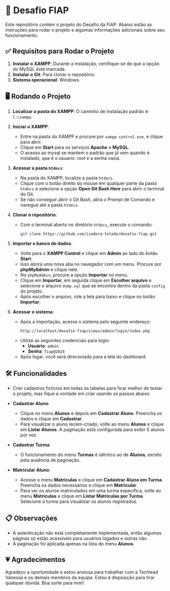 # 🎯 Desafio FIAP

Este repositório contém o projeto do Desafio da FIAP. Abaixo estão as instruções para rodar o projeto e algumas informações adicionais sobre seu funcionamento.

## ✅ Requisitos para Rodar o Projeto

1. **Instalar o XAMPP**: Durante a instalação, certifique-se de que a opção do MySQL está marcada.
2. **Instalar o Git**: Para clonar o repositório.
3. **Sistema operacional**: Windows.

## 🖥️ Rodando o Projeto

1. **Localizar a pasta do XAMPP**: O caminho de instalação padrão é: `C:\xampp`.

2. **Iniciar o XAMPP**:
   - Entre na pasta do XAMPP e procure por `xampp-control.exe`, e clique para abrir.
   - Clique em **Start** para os serviços **Apache** e **MySQL**.
   - O acesso ao mysql se mantem o padrão que já vem quando é instalado, que é o usuario: root e a senha vazia.

3. **Acessar a pasta `htdocs`**:
   - Na pasta do XAMPP, localize a pasta `htdocs`.
   - Clique com o botão direito do mouse em qualquer parte da pasta `htdocs` e selecione a opção **Open Git Bash Here** para abrir o terminal do Git. 
   - Se não conseguir abrir o Git Bash, abra o Prompt de Comando e navegue até a pasta `htdocs`.

4. **Clonar o repositório**:
   - Com o terminal aberto no diretório `htdocs`, execute o comando:     
     ```bash
     git clone https://github.com/izadora-toledo/desafio-fiap.git
     ```  

5. **Importar o banco de dados**:
   - Volte para o **XAMPP Control** e clique em **Admin** ao lado do botão **Start**.
   - Isso abrirá uma nova aba no navegador com um menu. Procure por **phpMyAdmin** e clique nele.   
   - No `phpMyAdmin`, procure a opção **Importar** no menu.
   - Clique em **Importar**, em seguida clique em **Escolher arquivo** e selecione o arquivo `dump.sql` que se encontra dentro da pasta `config` do projeto.
   - Após escolher o arquivo, role a tela para baixo e clique no botão **Importar**.

6. **Acessar o sistema**:
   - Após a importação, acesse o sistema pelo seguinte endereço:
     ```
     http://localhost/desafio-fiap/views/admin/login/index.php
     ```
   - Utilize as seguintes credenciais para login:
     - **Usuário**: `admin`
     - **Senha**: `fiap@2024`
   - Após logar, você será direcionado para a tela do dashboard.

## 🛠️ Funcionalidades

- Criei cadastros ficticios em todas as tabelas para ficar melhor de testar o projeto, mas fique a vontade em criar usando os passos abaixo.

- **Cadastrar Aluno**:
  - Clique no menu **Alunos** e depois em **Cadastrar Aluno**. Preencha os dados e clique em **Cadastrar**.
  - Para visualizar o aluno recém-criado, volte ao menu **Alunos** e clique em **Listar Alunos**. A paginação está configurada para exibir 5 alunos por vez.

- **Cadastrar Turma**:
  - O funcionamento do menu **Turmas** é idêntico ao de **Alunos**, exceto pela ausência de paginação.

- **Matricular Aluno**:
  - Acesse o menu **Matrículas** e clique em **Cadastrar Aluno em Turma**. Preencha os dados necessários e clique em **Matricular**.
  - Para ver os alunos matriculados em uma turma específica, volte ao menu **Matrículas** e clique em **Listar Matrículas por Turma**. Selecione a turma para visualizar os alunos registrados.

## 📋 Observações

- A autenticação não está completamente implementada, então algumas páginas só estão acessíveis para usuários logados e outras não.
- A paginação foi aplicada apenas na lista do menu **Alunos**.

## 💗 Agradecimentos

Agradeço a oportunidade e estou ansiosa para trabalhar com a Techlead Vanessa e os demais membros da equipe. Estou à disposição para tirar qualquer dúvida. Boa sorte para mim!

